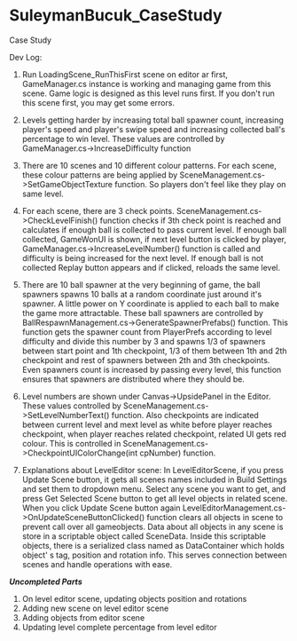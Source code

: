 # SuleymanBucuk_CaseStudy
Case Study

Dev Log:
1) Run LoadingScene_RunThisFirst scene on editor ar first, GameManager.cs instance is working and managing game from this scene. Game logic is designed as this level runs first. If you don't run this scene first, you may get some errors.
2) Levels getting harder by increasing total ball spawner count, increasing player's speed and player's swipe speed and increasing collected ball's percentage to win level. These values are controlled by GameManager.cs->IncreaseDifficulty function
3) There are 10 scenes and 10 different colour patterns. For each scene, these colour patterns are being applied by SceneManagement.cs->SetGameObjectTexture function. So players don't feel like they play on same level.
4) For each scene, there are 3 check points. SceneManagement.cs->CheckLevelFinish() function checks if 3th check point is reached and calculates if enough ball is collected to pass current level. If enough ball collected, GameWonUI is shown, if next level button is clicked by player, GameManager.cs->IncreaseLevelNumber() function is called and difficulty is being increased for the next level. If enough ball is not collected Replay button appears and if clicked, reloads the same level.
5) There are 10 ball spawner at the very beginning of game, the ball spawners spawns 10 balls at a random coordinate just around it's spawner. A little power on Y coordinate is applied to each ball to make the game more attractable. These ball spawners are controlled by BallRespawnManagement.cs->GenerateSpawnerPrefabs() function. This function gets the spawner count from PlayerPrefs according to level difficulty and divide this number by 3 and spawns 1/3 of spawners between start point and 1th checkpoint, 1/3 of them between 1th and 2th checkpoint and rest of spawners between 2th and 3th checkpoints. Even spawners count is increased by passing every level, this function ensures that spawners are distributed where they should be.
6) Level numbers are shown under Canvas->UpsidePanel in the Editor. These values controlled by SceneManagement.cs->SetLevelNumberText() function. Also checkpoints are indicated between current level and mext level as white before player reaches checkpoint, when player reaches related checkpoint, related UI gets red colour. This is controlled in SceneManagement.cs->CheckpointUIColorChange(int cpNumber) function.

7) Explanations about LevelEditor scene: In LevelEditorScene, if you press Update Scene button, it gets all scenes names included in Build Settings and set them to dropdown menu. Select any scene you want to get, and press Get Selected Scene button to get all level objects in related scene. When you click Update Scene button again LevelEditorManagement.cs->OnUpdateSceneButtonClicked() function clears all objects in scene to prevent call over all gameobjects. Data about all objects in any scene is store in a scriptable object called SceneData. Inside this scriptable objects, there is a serialized class named as DataContainer which holds object' s tag, position and rotation info. This serves connection between scenes and handle operations with ease.

***Uncompleted Parts***
1) On level editor scene, updating objects position and rotations
2) Adding new scene on level editor scene
3) Adding objects from editor scene
4) Updating level complete percentage from level editor

